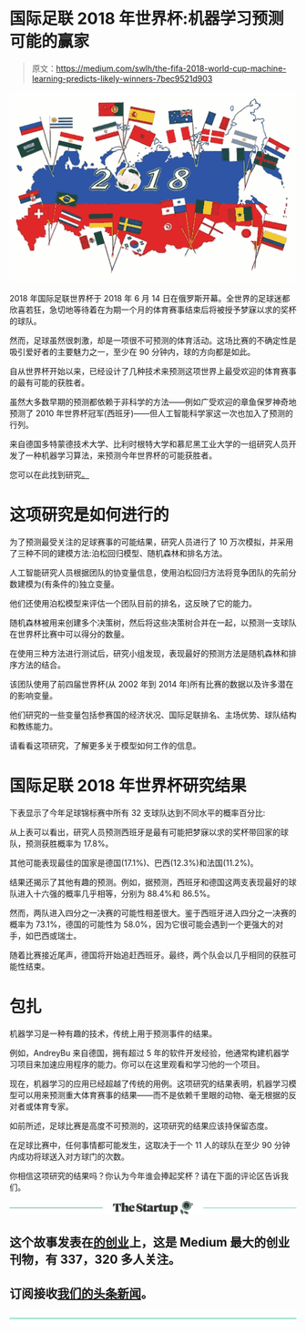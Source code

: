 # 国际足联 2018 年世界杯:机器学习预测可能的赢家

> 原文：<https://medium.com/swlh/the-fifa-2018-world-cup-machine-learning-predicts-likely-winners-7bec9521d903>

![](img/a1235a28af367296fac1d7e9f38fb386.png)

2018 年国际足联世界杯于 2018 年 6 月 14 日在俄罗斯开幕。全世界的足球迷都欣喜若狂，急切地等待着在为期一个月的体育赛事结束后将被授予梦寐以求的奖杯的球队。

然而，足球虽然很刺激，却是一项很不可预测的体育活动。这场比赛的不确定性是吸引爱好者的主要魅力之一，至少在 90 分钟内，球的方向都是如此。

自从世界杯开始以来，已经设计了几种技术来预测这项世界上最受欢迎的体育赛事的最有可能的获胜者。

虽然大多数早期的预测都依赖于非科学的方法——例如广受欢迎的章鱼保罗神奇地预测了 2010 年世界杯冠军(西班牙)——但人工智能科学家这一次也加入了预测的行列。

来自德国多特蒙德技术大学、比利时根特大学和慕尼黑工业大学的一组研究人员开发了一种机器学习算法，来预测今年世界杯的可能获胜者。

您可以在此找到研究[。](https://arxiv.org/pdf/1806.03208.pdf)

# 这项研究是如何进行的

为了预测最受关注的足球赛事的可能结果，研究人员进行了 10 万次模拟，并采用了三种不同的建模方法:泊松回归模型、随机森林和排名方法。

人工智能研究人员根据团队的协变量信息，使用泊松回归方法将竞争团队的先前分数建模为(有条件的)独立变量。

他们还使用泊松模型来评估一个团队目前的排名，这反映了它的能力。

随机森林被用来创建多个决策树，然后将这些决策树合并在一起，以预测一支球队在世界杯比赛中可以得分的数量。

在使用三种方法进行测试后，研究小组发现，表现最好的预测方法是随机森林和排序方法的结合。

该团队使用了前四届世界杯(从 2002 年到 2014 年)所有比赛的数据以及许多潜在的影响变量。

他们研究的一些变量包括参赛国的经济状况、国际足联排名、主场优势、球队结构和教练能力。

请看看这项研究，了解更多关于模型如何工作的信息。

# 国际足联 2018 年世界杯研究结果

下表显示了今年足球锦标赛中所有 32 支球队达到不同水平的概率百分比:

从上表可以看出，研究人员预测西班牙是最有可能把梦寐以求的奖杯带回家的球队，预测获胜概率为 17.8%。

其他可能表现最佳的国家是德国(17.1%)、巴西(12.3%)和法国(11.2%)。

结果还揭示了其他有趣的预测。例如，据预测，西班牙和德国这两支表现最好的球队进入十六强的概率几乎相等，分别为 88.4%和 86.5%。

然而，两队进入四分之一决赛的可能性相差很大。鉴于西班牙进入四分之一决赛的概率为 73.1%，德国的可能性为 58.0%，因为它很可能会遇到一个更强大的对手，如巴西或瑞士。

随着比赛接近尾声，德国将开始追赶西班牙。最终，两个队会以几乎相同的获胜可能性结束。

# 包扎

机器学习是一种有趣的技术，传统上用于预测事件的结果。

例如，AndreyBu 来自德国，拥有超过 5 年的软件开发经验，他通常构建机器学习项目来加速应用程序的能力。你可以在这里观看和学习他的一个项目。

现在，机器学习的应用已经超越了传统的用例。这项研究的结果表明，机器学习模型可以用来预测重大体育赛事的结果——而不是依赖千里眼的动物、毫无根据的反对者或体育专家。

如前所述，足球比赛是高度不可预测的，这项研究的结果应该持保留态度。

在足球比赛中，任何事情都可能发生，这取决于一个 11 人的球队在至少 90 分钟内成功将球送入对方球门的次数。

你相信这项研究的结果吗？你认为今年谁会捧起奖杯？请在下面的评论区告诉我们。

[![](img/308a8d84fb9b2fab43d66c117fcc4bb4.png)](https://medium.com/swlh)

## 这个故事发表在[的创业](https://medium.com/swlh)上，这是 Medium 最大的创业刊物，有 337，320 多人关注。

## 订阅接收[我们的头条新闻](http://growthsupply.com/the-startup-newsletter/)。

[![](img/b0164736ea17a63403e660de5dedf91a.png)](https://medium.com/swlh)
